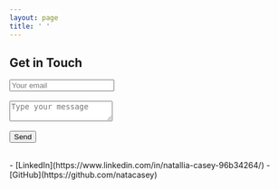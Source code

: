 ```yaml
---
layout: page
title: ' '
---
```

<div id="contact">
        <h2>Get in Touch</h2>
        <div id="contact-form">
                <form action="https://formspree.io/f/xrgrppgk" method="POST">
                <input type="hidden" name="_subject" value="Contact request from personal website" />
                <input type="email" name="_replyto" placeholder="Your email" required><br><br>
                <textarea name="message" placeholder="Type your message" required></textarea><br><br>
                <button type="submit">Send</button>
            </form>
        </div>
    </div>
<br>
- [LinkedIn](https://www.linkedin.com/in/natallia-casey-96b34264/)
- [GitHub](https://github.com/natacasey)
